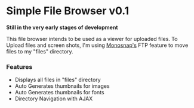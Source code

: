 # Simple File Browser v0.1

**Still in the very early stages of development**

This file browser intends to be used as a viewer for uploaded files.
To Upload files and screen shots, I'm using [Monosnap's](http://monosnap.com/) FTP feature to move files to my "files" directory.

### Features
- Displays all files in "files" directory
- Auto Generates thumbnails for images
- Auto Generates thumbnails for fonts
- Directory Navigation with AJAX


